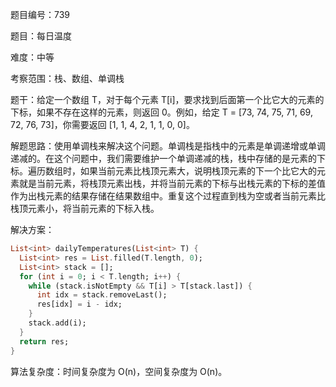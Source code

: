 题目编号：739

题目：每日温度

难度：中等

考察范围：栈、数组、单调栈

题干：给定一个数组 T，对于每个元素 T[i]，要求找到后面第一个比它大的元素的下标，如果不存在这样的元素，则返回 0。例如，给定 T = [73, 74, 75, 71, 69, 72, 76, 73]，你需要返回 [1, 1, 4, 2, 1, 1, 0, 0]。

解题思路：使用单调栈来解决这个问题。单调栈是指栈中的元素是单调递增或单调递减的。在这个问题中，我们需要维护一个单调递减的栈，栈中存储的是元素的下标。遍历数组时，如果当前元素比栈顶元素大，说明栈顶元素的下一个比它大的元素就是当前元素，将栈顶元素出栈，并将当前元素的下标与出栈元素的下标的差值作为出栈元素的结果存储在结果数组中。重复这个过程直到栈为空或者当前元素比栈顶元素小，将当前元素的下标入栈。

解决方案：

```dart
List<int> dailyTemperatures(List<int> T) {
  List<int> res = List.filled(T.length, 0);
  List<int> stack = [];
  for (int i = 0; i < T.length; i++) {
    while (stack.isNotEmpty && T[i] > T[stack.last]) {
      int idx = stack.removeLast();
      res[idx] = i - idx;
    }
    stack.add(i);
  }
  return res;
}
```

算法复杂度：时间复杂度为 O(n)，空间复杂度为 O(n)。